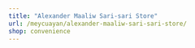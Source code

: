 ```yaml
---
title: "Alexander Maaliw Sari-sari Store"
url: /meycuayan/alexander-maaliw-sari-sari-store/
shop: convenience
---
```

